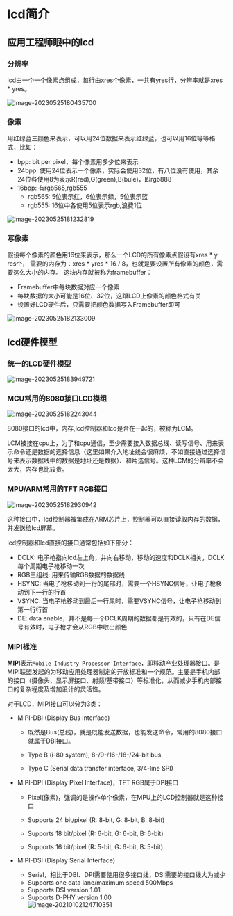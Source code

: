 # lcd简介

## 应用工程师眼中的lcd

### 分辨率

lcd由一个一个像素点组成，每行由xres个像素，一共有yres行，分辨率就是xres * yres。

![image-20230525180435700](https://gitee.com/zhanghang1999/typora-picture/raw/master/image-20230525180435700.png)

### 像素

用红绿蓝三颜色来表示，可以用24位数据来表示红绿蓝，也可以用16位等等格式，比如：

- bpp: bit per pixel，每个像素用多少位来表示
- 24bpp: 使用24位表示一个像素，实际会使用32位，有八位没有使用，其余24位各使用8为表示R(red),G(green),B(bule)，即rgb888
- 16bpp: 有rgb565,rgb555
  - rgb565: 5位表示红，6位表示绿，5位表示蓝
  - rgb555: 16位中各使用5位表示rgb,浪费1位

![image-20230525181232819](https://gitee.com/zhanghang1999/typora-picture/raw/master/image-20230525181232819.png)

### 写像素

假设每个像素的颜色用16位来表示，那么一个LCD的所有像素点假设有xres * y res个，
需要的内存为：xres * yres * 16 / 8，也就是要设置所有像素的颜色，需要这么大小的内存。
这块内存就被称为framebuffer：

* Framebuffer中每块数据对应一个像素
* 每块数据的大小可能是16位、32位，这跟LCD上像素的颜色格式有关
* 设置好LCD硬件后，只需要把颜色数据写入Framebuffer即可

![image-20230525182133009](https://gitee.com/zhanghang1999/typora-picture/raw/master/image-20230525182133009.png)

## lcd硬件模型

### 统一的LCD硬件模型

![image-20230525183949721](https://gitee.com/zhanghang1999/typora-picture/raw/master/image-20230525183949721.png)

### MCU常用的8080接口LCD模组

![image-20230525182243044](https://gitee.com/zhanghang1999/typora-picture/raw/master/image-20230525182243044.png)

8080接口的lcd中，内存,lcd控制器和lcd是合在一起的，被称为LCM。

LCM被接在cpu上，为了和cpu通信，至少需要接入数据总线、读写信号、用来表示命令还是数据的选择信息（这里如果介入地址线会很麻烦，不如直接通过选择信号来表示数据线中的数据是地址还是数据）、和片选信号。这种LCM的分辨率不会太大，内存也比较贵。

### MPU/ARM常用的TFT RGB接口

![image-20230525182930942](https://gitee.com/zhanghang1999/typora-picture/raw/master/image-20230525182930942.png)

这种接口中，lcd控制器被集成在ARM芯片上，控制器可以直接读取内存的数据，并发送给lcd屏幕。

lcd控制器和lcd直接的接口通常包括如下部分：

- DCLK: 电子枪指向lcd左上角，并向右移动，移动的速度和DCLK相关，DCLK每个周期电子枪移动一次
- RGB三组线: 用来传输RGB数据的数据线
- HSYNC: 当电子枪移动到一行的尾部时，需要一个HSYNC信号，让电子枪移动到下一行的行首
- VSYNC: 当电子枪移动到最后一行尾时，需要VSYNC信号，让电子枪移动到第一行行首
- DE: data enable，并不是每一个DCLK周期的数据都是有效的，只有在DE信号有效时，电子枪才会从RGB中取出颜色

### MIPI标准

**MIPI**表示`Mobile Industry Processor Interface`，即移动产业处理器接口。是MIPI联盟发起的为移动应用处理器制定的开放标准和一个规范。主要是手机内部的接口（摄像头、显示屏接口、射频/基带接口）等标准化，从而减少手机内部接口的复杂程度及增加设计的灵活性。

对于LCD，MIPI接口可以分为3类：

* MIPI-DBI (Display Bus Interface)  

  * 既然是Bus(总线)，就是既能发送数据，也能发送命令，常用的8080接口就属于DBI接口。

  * Type B (i-80 system), 8-/9-/16-/18-/24-bit bus  
  * Type C (Serial data transfer interface, 3/4-line SPI)  
* MIPI-DPI (Display Pixel Interface)，TFT RGB属于DPI接口

  * Pixel(像素)，强调的是操作单个像素，在MPU上的LCD控制器就是这种接口

  * Supports 24 bit/pixel (R: 8-bit, G: 8-bit, B: 8-bit)
  * Supports 18 bit/pixel (R: 6-bit, G: 6-bit, B: 6-bit)
  * Supports 16 bit/pixel (R: 5-bit, G: 6-bit, B: 5-bit)  

* MIPI-DSI (Display Serial Interface)  
  * Serial，相比于DBI、DPI需要使用很多接口线，DSI需要的接口线大为减少
  * Supports one data lane/maximum speed 500Mbps
  * Supports DSI version 1.01
  * Supports D-PHY version 1.00  
    ![image-20210102124710351](https://gitee.com/zhanghang1999/typora-picture/raw/master/005_mipi_dsi.png)

